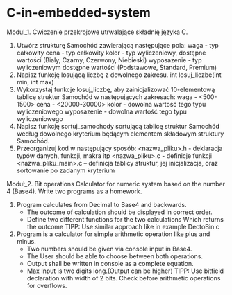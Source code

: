 # C-in-embedded-system

Modul_1. Ćwiczenie przekrojowe utrwalające składnię języka C.
1. Utwórz strukturę Samochód zawierającą następujące pola:
waga - typ całkowity
cena - typ całkowity
kolor - typ wyliczeniowy, dostępne wartości (Bialy, Czarny, Czerwony, Niebieski)
wyposazenie - typ wyliczeniowym dostępne wartości (Podstawowe, Standard, Premium)
2. Napisz funkcję losującą liczbę z dowolnego zakresu.
int losuj_liczbe(int min, int max)
3. Wykorzystaj funkcje losuj_liczbę, aby zainicjalizować 10-elementową tablicę struktur Samochód w następujących zakresach:
waga - <500-1500>
cena - <20000-30000>
kolor - dowolna wartość tego typu wyliczeniowego
wyposazenie - dowolna wartość tego typu wyliczeniowego
4. Napisz funkcję sortuj_samochody sortującą tablicę struktur Samochód według dowolnego kryterium będącym elementem składowym struktury Samochód.
5. Przeorganizuj kod w następujący sposób:
<nazwa_pliku>.h - deklaracja typów danych, funkcji, makra itp
<nazwa_pliku>.c - definicje funkcji
<nazwa_pliku_main>.c – definicja tablicy struktur, jej inicjalizacja, oraz sortowanie po zadanym kryterium 

Moduł_2. Bit operations
Calculator for numeric system based on the number 4 (Base4).
Write two programs as a homework. 
1. Program calculates from Decimal to Base4 and backwards.
    - The outcome of calculation should be displayed in correct order.
    - Define two different functions for the two calculations Which returns the outcome
    TIPP: Use similar approach like in example DectoBin.c
2. Program is a calculator for simple arithmetic operation like plus and minus. 
    - Two numbers should be given via console input in Base4.
    - The User should be able to choose between both operations.
    - Output shall be written  in console as a complete equation.
    - Max Input is two digits long.(Output can be higher)
    TIPP: Use bitfield declaration with width of 2 bits. 
          Check before arithmetic operations for overflows.
